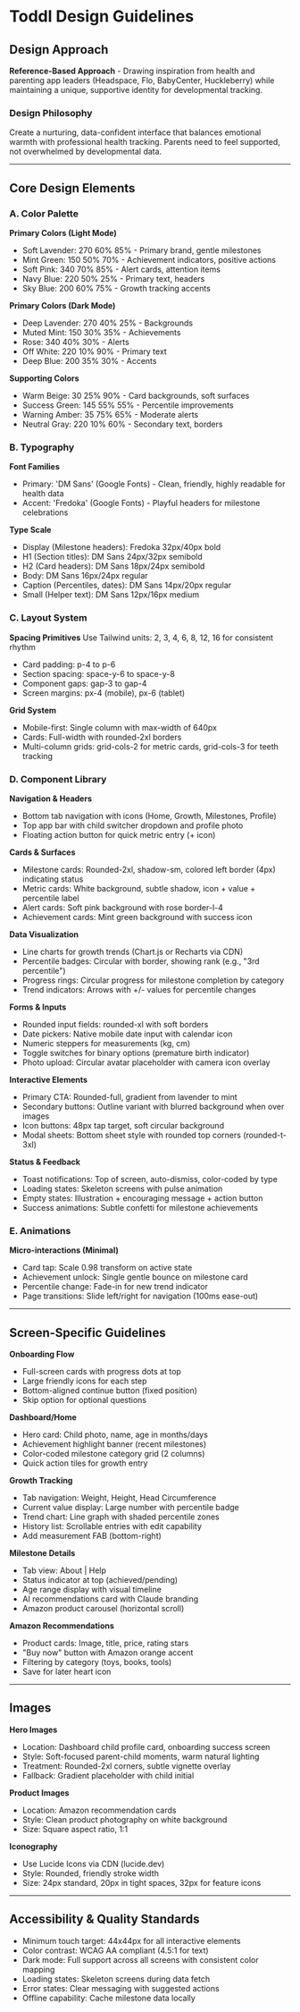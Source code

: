 # Toddl Design Guidelines

## Design Approach
**Reference-Based Approach** - Drawing inspiration from health and parenting app leaders (Headspace, Flo, BabyCenter, Huckleberry) while maintaining a unique, supportive identity for developmental tracking.

### Design Philosophy
Create a nurturing, data-confident interface that balances emotional warmth with professional health tracking. Parents need to feel supported, not overwhelmed by developmental data.

---

## Core Design Elements

### A. Color Palette

**Primary Colors (Light Mode)**
- Soft Lavender: 270 60% 85% - Primary brand, gentle milestones
- Mint Green: 150 50% 70% - Achievement indicators, positive actions
- Soft Pink: 340 70% 85% - Alert cards, attention items
- Navy Blue: 220 50% 25% - Primary text, headers
- Sky Blue: 200 60% 75% - Growth tracking accents

**Primary Colors (Dark Mode)**
- Deep Lavender: 270 40% 25% - Backgrounds
- Muted Mint: 150 30% 35% - Achievements
- Rose: 340 40% 30% - Alerts
- Off White: 220 10% 90% - Primary text
- Deep Blue: 200 35% 30% - Accents

**Supporting Colors**
- Warm Beige: 30 25% 90% - Card backgrounds, soft surfaces
- Success Green: 145 55% 55% - Percentile improvements
- Warning Amber: 35 75% 65% - Moderate alerts
- Neutral Gray: 220 10% 60% - Secondary text, borders

### B. Typography

**Font Families**
- Primary: 'DM Sans' (Google Fonts) - Clean, friendly, highly readable for health data
- Accent: 'Fredoka' (Google Fonts) - Playful headers for milestone celebrations

**Type Scale**
- Display (Milestone headers): Fredoka 32px/40px bold
- H1 (Section titles): DM Sans 24px/32px semibold
- H2 (Card headers): DM Sans 18px/24px semibold
- Body: DM Sans 16px/24px regular
- Caption (Percentiles, dates): DM Sans 14px/20px regular
- Small (Helper text): DM Sans 12px/16px medium

### C. Layout System

**Spacing Primitives**
Use Tailwind units: 2, 3, 4, 6, 8, 12, 16 for consistent rhythm
- Card padding: p-4 to p-6
- Section spacing: space-y-6 to space-y-8
- Component gaps: gap-3 to gap-4
- Screen margins: px-4 (mobile), px-6 (tablet)

**Grid System**
- Mobile-first: Single column with max-width of 640px
- Cards: Full-width with rounded-2xl borders
- Multi-column grids: grid-cols-2 for metric cards, grid-cols-3 for teeth tracking

### D. Component Library

**Navigation & Headers**
- Bottom tab navigation with icons (Home, Growth, Milestones, Profile)
- Top app bar with child switcher dropdown and profile photo
- Floating action button for quick metric entry (+ icon)

**Cards & Surfaces**
- Milestone cards: Rounded-2xl, shadow-sm, colored left border (4px) indicating status
- Metric cards: White background, subtle shadow, icon + value + percentile label
- Alert cards: Soft pink background with rose border-l-4
- Achievement cards: Mint green background with success icon

**Data Visualization**
- Line charts for growth trends (Chart.js or Recharts via CDN)
- Percentile badges: Circular with border, showing rank (e.g., "3rd percentile")
- Progress rings: Circular progress for milestone completion by category
- Trend indicators: Arrows with +/- values for percentile changes

**Forms & Inputs**
- Rounded input fields: rounded-xl with soft borders
- Date pickers: Native mobile date input with calendar icon
- Numeric steppers for measurements (kg, cm)
- Toggle switches for binary options (premature birth indicator)
- Photo upload: Circular avatar placeholder with camera icon overlay

**Interactive Elements**
- Primary CTA: Rounded-full, gradient from lavender to mint
- Secondary buttons: Outline variant with blurred background when over images
- Icon buttons: 48px tap target, soft circular background
- Modal sheets: Bottom sheet style with rounded top corners (rounded-t-3xl)

**Status & Feedback**
- Toast notifications: Top of screen, auto-dismiss, color-coded by type
- Loading states: Skeleton screens with pulse animation
- Empty states: Illustration + encouraging message + action button
- Success animations: Subtle confetti for milestone achievements

### E. Animations

**Micro-interactions (Minimal)**
- Card tap: Scale 0.98 transform on active state
- Achievement unlock: Single gentle bounce on milestone card
- Percentile change: Fade-in for new trend indicator
- Page transitions: Slide left/right for navigation (100ms ease-out)

---

## Screen-Specific Guidelines

**Onboarding Flow**
- Full-screen cards with progress dots at top
- Large friendly icons for each step
- Bottom-aligned continue button (fixed position)
- Skip option for optional questions

**Dashboard/Home**
- Hero card: Child photo, name, age in months/days
- Achievement highlight banner (recent milestones)
- Color-coded milestone category grid (2 columns)
- Quick action tiles for growth entry

**Growth Tracking**
- Tab navigation: Weight, Height, Head Circumference
- Current value display: Large number with percentile badge
- Trend chart: Line graph with shaded percentile zones
- History list: Scrollable entries with edit capability
- Add measurement FAB (bottom-right)

**Milestone Details**
- Tab view: About | Help
- Status indicator at top (achieved/pending)
- Age range display with visual timeline
- AI recommendations card with Claude branding
- Amazon product carousel (horizontal scroll)

**Amazon Recommendations**
- Product cards: Image, title, price, rating stars
- "Buy now" button with Amazon orange accent
- Filtering by category (toys, books, tools)
- Save for later heart icon

---

## Images

**Hero Images**
- Location: Dashboard child profile card, onboarding success screen
- Style: Soft-focused parent-child moments, warm natural lighting
- Treatment: Rounded-2xl corners, subtle vignette overlay
- Fallback: Gradient placeholder with child initial

**Product Images**
- Location: Amazon recommendation cards
- Style: Clean product photography on white background
- Size: Square aspect ratio, 1:1

**Iconography**
- Use Lucide Icons via CDN (lucide.dev)
- Style: Rounded, friendly stroke width
- Size: 24px standard, 20px in tight spaces, 32px for feature icons

---

## Accessibility & Quality Standards

- Minimum touch target: 44x44px for all interactive elements
- Color contrast: WCAG AA compliant (4.5:1 for text)
- Dark mode: Full support across all screens with consistent color mapping
- Loading states: Skeleton screens during data fetch
- Error states: Clear messaging with suggested actions
- Offline capability: Cache milestone data locally